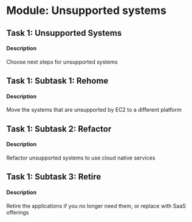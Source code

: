 
# Module: Unsupported systems
## Task 1: Unsupported Systems
#### Description
Choose next steps for unsupported systems
## Task 1: Subtask 1: Rehome
#### Description
Move the systems that are unsupported by EC2 to a different platform
## Task 1: Subtask 2: Refactor
#### Description
Refactor unsupported systems to use cloud native services
## Task 1: Subtask 3: Retire
#### Description
Retire the applications if you no longer need them, or replace with SaaS offerings